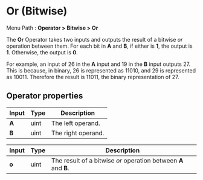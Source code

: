 # Or (Bitwise)

Menu Path : **Operator > Bitwise > Or**

The **Or** Operator takes two inputs and outputs the result of a bitwise *or* operation between them. For each bit in **A** and **B**, if either is **1**, the output is **1**. Otherwise, the output is **0**.

For example, an input of 26 in the **A** input and 19 in the **B** input outputs 27. This is because, in binary, 26 is represented as 11010, and 29 is represented as 10011. Therefore the result is 11011, the binary representation of 27.

## Operator properties

| **Input** | **Type** | **Description**    |
| --------- | -------- | ------------------ |
| **A**     | uint     | The left operand.  |
| **B**     | uint     | The right operand. |

| **Input** | **Type** | **Description**                                              |
| --------- | -------- | ------------------------------------------------------------ |
| **o**     | uint     | The result of a bitwise *or* operation between **A** and **B**. |
